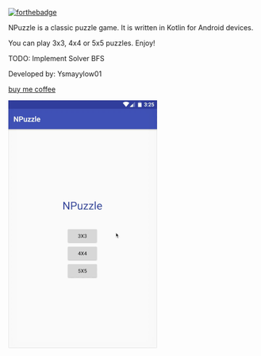 
[![forthebadge](https://img.shields.io/badge/code%20style-ktlint-FF4081.svg)](https://github.com/shyiko/ktlint)

NPuzzle is a classic puzzle game. It is written in Kotlin for Android devices.

You can play 3x3, 4x4 or 5x5 puzzles. Enjoy!

TODO: Implement Solver BFS

Developed by: Ysmayylow01

[buy me coffee](Ysmayylow01)

![](/screen-records/screen-record.gif)
